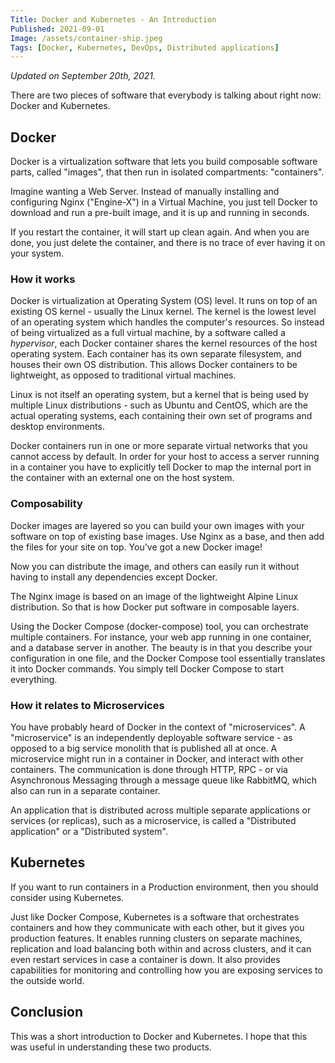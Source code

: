 ```yaml
---
Title: Docker and Kubernetes - An Introduction
Published: 2021-09-01
Image: /assets/container-ship.jpeg
Tags: [Docker, Kubernetes, DevOps, Distributed applications]
---
```


*Updated on September 20th, 2021.*

There are two pieces of software that everybody is talking about right now: Docker and Kubernetes.

## Docker

Docker is a virtualization software that lets you build composable software parts, called "images", that then run in isolated compartments: "containers".

Imagine wanting a Web Server. Instead of manually installing and configuring Nginx ("Engine-X") in a Virtual Machine, you just tell Docker to download and run a pre-built image, and it is up and running in seconds. 

If you restart the container, it will start up clean again. And when you are done, you just delete the container, and there is no trace of ever having it on your system.

### How it works

Docker is virtualization at Operating System (OS) level. It runs on top of an existing OS kernel - usually the Linux kernel. The kernel is the lowest level of an operating system which handles the computer's resources. So instead of being virtualized as a full virtual machine, by a software called a *hypervisor*, each Docker container shares the kernel resources of the host operating system. Each container has its own separate filesystem, and houses their own OS distribution. This allows Docker containers to be lightweight, as opposed to traditional virtual machines.

Linux is not itself an operating system, but a kernel that is being used by multiple Linux distributions - such as Ubuntu and CentOS, which are the actual operating systems, each containing their own set of programs and desktop environments.

Docker containers run in one or more separate virtual networks that you cannot access by default. In order for your host to access a server running in a container you have to explicitly tell Docker to map the internal port in the container with an external one on the host system.

### Composability

Docker images are layered so you can build your own images with your software on top of existing base images. Use Nginx as a base, and then add the files for your site on top. You've got a new Docker image!

Now you can distribute the image, and others can easily run it without having to install any dependencies except Docker.

The Nginx image is based on an image of the lightweight Alpine Linux distribution. So that is how Docker put software in composable layers.

Using the Docker Compose (docker-compose) tool, you can orchestrate multiple containers. For instance, your web app running in one container, and a database server in another. The beauty is in that you describe your configuration in one file, and the Docker Compose tool essentially translates it into Docker commands. You simply tell Docker Compose to start everything.

### How it relates to Microservices

You have probably heard of Docker in the context of "microservices". A "microservice" is an independently deployable software service - as opposed to a big service monolith that is published all at once. A microservice might run in a container in Docker, and interact with other containers. The communication is done through HTTP, RPC - or via Asynchronous Messaging through a message queue like RabbitMQ, which also can run in a separate container.

An application that is distributed across multiple separate applications or services (or replicas), such as a microservice, is called a "Distributed application" or a "Distributed system".

## Kubernetes

If you want to run containers in a Production environment, then you should consider using Kubernetes.

Just like Docker Compose, Kubernetes is a software that orchestrates containers and how they communicate with each other, but it gives you production features. It enables running clusters on separate machines, replication and load balancing both within and across clusters, and it can even restart services in case a container is down. It also provides capabilities for monitoring and controlling how you are exposing services to the outside world.

## Conclusion

This was a short introduction to Docker and Kubernetes. I hope that this was useful in understanding these two products.